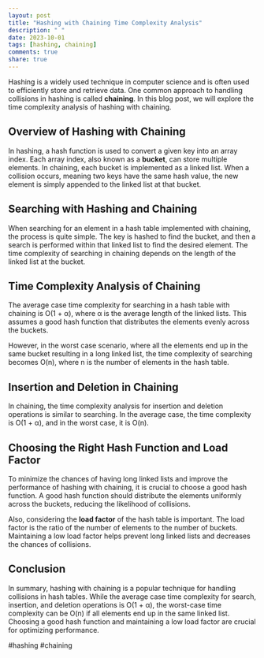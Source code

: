 ```yaml
---
layout: post
title: "Hashing with Chaining Time Complexity Analysis"
description: " "
date: 2023-10-01
tags: [hashing, chaining]
comments: true
share: true
---
```


Hashing is a widely used technique in computer science and is often used to efficiently store and retrieve data. One common approach to handling collisions in hashing is called **chaining**. In this blog post, we will explore the time complexity analysis of hashing with chaining.

## Overview of Hashing with Chaining

In hashing, a hash function is used to convert a given key into an array index. Each array index, also known as a **bucket**, can store multiple elements. In chaining, each bucket is implemented as a linked list. When a collision occurs, meaning two keys have the same hash value, the new element is simply appended to the linked list at that bucket.

## Searching with Hashing and Chaining

When searching for an element in a hash table implemented with chaining, the process is quite simple. The key is hashed to find the bucket, and then a search is performed within that linked list to find the desired element. The time complexity of searching in chaining depends on the length of the linked list at the bucket.

## Time Complexity Analysis of Chaining

The average case time complexity for searching in a hash table with chaining is O(1 + α), where α is the average length of the linked lists. This assumes a good hash function that distributes the elements evenly across the buckets.

However, in the worst case scenario, where all the elements end up in the same bucket resulting in a long linked list, the time complexity of searching becomes O(n), where n is the number of elements in the hash table.

## Insertion and Deletion in Chaining

In chaining, the time complexity analysis for insertion and deletion operations is similar to searching. In the average case, the time complexity is O(1 + α), and in the worst case, it is O(n).

## Choosing the Right Hash Function and Load Factor

To minimize the chances of having long linked lists and improve the performance of hashing with chaining, it is crucial to choose a good hash function. A good hash function should distribute the elements uniformly across the buckets, reducing the likelihood of collisions.

Also, considering the **load factor** of the hash table is important. The load factor is the ratio of the number of elements to the number of buckets. Maintaining a low load factor helps prevent long linked lists and decreases the chances of collisions.

## Conclusion

In summary, hashing with chaining is a popular technique for handling collisions in hash tables. While the average case time complexity for search, insertion, and deletion operations is O(1 + α), the worst-case time complexity can be O(n) if all elements end up in the same linked list. Choosing a good hash function and maintaining a low load factor are crucial for optimizing performance.

#hashing #chaining